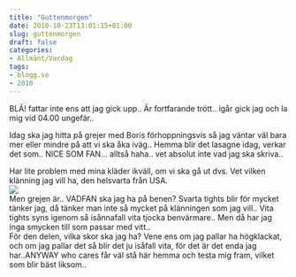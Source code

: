 ```yaml
---
title: "Guttenmorgen"
date: 2010-10-23T13:01:15+01:00
slug: guttenmorgen
draft: false
categories:
- Allmänt/Vardag
tags:
- blogg.se
- 2010
---
```

BLÄ! fattar inte ens att jag gick upp.. Är fortfarande trött.. igår gick jag och la mig vid 04.00 ungefär..  
  
Idag ska jag hitta på grejer med Boris förhoppningsvis så jag väntar väl bara mer eller mindre på att vi ska åka iväg.. Hemma blir det lasagne idag, verkar det som.. NICE SOM FAN... alltså haha.. vet absolut inte vad jag ska skriva..  
  
Har lite problem med mina kläder ikväll, om vi ska gå ut dvs. Vet vilken klänning jag vill ha, den helsvarta från USA.  
![](/assets/images/blogg.se/dsc08032_101605866.jpg)  
Men grejen är.. VADFAN ska jag ha på benen? Svarta tights blir för mycket tänker jag, då tänker man inte så mycket på klänningen som jag vill.. Vita tights syns igenom så isånnafall vita tjocka benvärmare.. Men då har jag inga smycken till som passar med vitt..  
För den delen, vilka skor ska jag ha? Vene ens om jag pallar ha högklackat, och om jag pallar det så blir det ju isåfall vita, för det är det enda jag har..ANYWAY who cares får väl stå här hemma och testa mig fram, vilket som blir bäst liksom..